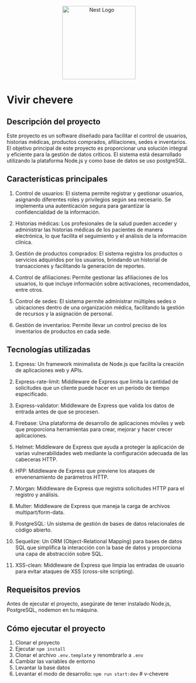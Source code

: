 <p align="center">
  <a href="https://expressjs.com/" target="blank"><img src="https://miro.medium.com/v2/resize:fit:1400/1*XP-mZOrIqX7OsFInN2ngRQ.png" width="200" alt="Nest Logo" /></a>
</p>

# Vivir chevere

## Descripción del proyecto

Este proyecto es un software diseñado para facilitar el control de usuarios, historias médicas, productos comprados, afiliaciones, sedes e inventarios. El objetivo principal de este proyecto es proporcionar una solución integral y eficiente para la gestión de datos críticos. El sistema está desarrollado utilizando la plataforma Node.js y como base de datos se uso postgreSQL.

## Características principales

1. Control de usuarios: El sistema permite registrar y gestionar usuarios, asignando diferentes roles y privilegios según sea necesario. Se implementa una autenticación segura para garantizar la confidencialidad de la información.

2. Historias médicas: Los profesionales de la salud pueden acceder y administrar las historias médicas de los pacientes de manera electrónica, lo que facilita el seguimiento y el análisis de la información clínica.

3. Gestión de productos comprados: El sistema registra los productos o servicios adquiridos por los usuarios, brindando un historial de transacciones y facilitando la generación de reportes.

4. Control de afiliaciones: Permite gestionar las afiliaciones de los usuarios, lo que incluye información sobre activaciones, recomendados, entre otros.

5. Control de sedes: El sistema permite administrar múltiples sedes o ubicaciones dentro de una organización médica, facilitando la gestión de recursos y la asignación de personal.

6. Gestión de inventarios: Permite llevar un control preciso de los inventarios de productos en cada sede.

## Tecnologías utilizadas

1. Express: Un framework minimalista de Node.js que facilita la creación de aplicaciones web y APIs.

2. Express-rate-limit: Middleware de Express que limita la cantidad de solicitudes que un cliente puede hacer en un período de tiempo especificado.

3. Express-validator: Middleware de Express que valida los datos de entrada antes de que se procesen.

4. Firebase: Una plataforma de desarrollo de aplicaciones móviles y web que proporciona herramientas para crear, mejorar y hacer crecer aplicaciones.

5. Helmet: Middleware de Express que ayuda a proteger la aplicación de varias vulnerabilidades web mediante la configuración adecuada de las cabeceras HTTP.

6. HPP: Middleware de Express que previene los ataques de envenenamiento de parámetros HTTP.

7. Morgan: Middleware de Express que registra solicitudes HTTP para el registro y análisis.

8. Multer: Middleware de Express que maneja la carga de archivos multipart/form-data.

9. PostgreSQL: Un sistema de gestión de bases de datos relacionales de código abierto.

10. Sequelize: Un ORM (Object-Relational Mapping) para bases de datos SQL que simplifica la interacción con la base de datos y proporciona una capa de abstracción sobre SQL.

11. XSS-clean: Middleware de Express que limpia las entradas de usuario para evitar ataques de XSS (cross-site scripting).

## Requeisitos previos

Antes de ejecutar el proyecto, asegúrate de tener instalado Node.js, PostgreSQL, nodemon en tu máquina.

## Cómo ejecutar el proyecto

1. Clonar el proyecto
2. Ejecutar `npm install`
3. Clonar el archivo `.env.template` y renombrarlo a `.env`
4. Cambiar las variables de entorno
5. Levantar la base datos
6. Levantar el modo de desarrollo: `npm run start:dev`
#   v - c h e v e r e  
 